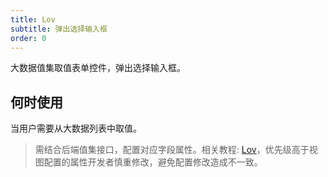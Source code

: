```yaml
---
title: Lov
subtitle: 弹出选择输入框
order: 0
---
```


大数据值集取值表单控件，弹出选择输入框。

## 何时使用

当用户需要从大数据列表中取值。

> 需结合后端值集接口，配置对应字段属性。相关教程: [Lov](/zh/tutorials/lov)，优先级高于视图配置的属性开发者慎重修改，避免配置修改造成不一致。
